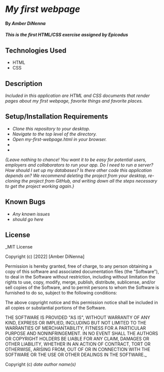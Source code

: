 # _My first webpage_

#### By _**Amber DiNenna**_

#### _This is the first HTML/CSS exercise assigned by Epicodus_

## Technologies Used

* HTML
* CSS


## Description

_Included in this application are HTML and CSS documents that render pages about my first webpage, favorite things and favorite places._

## Setup/Installation Requirements

* _Clone this repository to your desktop._
* _Navigate to the top level of the directory._
* _Open my-first-webpage.html in your browser._
*
*

_{Leave nothing to chance! You want it to be easy for potential users, employers and collaborators to run your app. Do I need to run a server? How should I set up my databases? Is there other code this application depends on? We recommend deleting the project from your desktop, re-cloning the project from GitHub, and writing down all the steps necessary to get the project working again.}_

## Known Bugs

* _Any known issues_
* _should go here_

## License

_MIT License

Copyright (c) [2022] [Amber DiNenna]

Permission is hereby granted, free of charge, to any person obtaining a copy
of this software and associated documentation files (the "Software"), to deal
in the Software without restriction, including without limitation the rights
to use, copy, modify, merge, publish, distribute, sublicense, and/or sell
copies of the Software, and to permit persons to whom the Software is
furnished to do so, subject to the following conditions:

The above copyright notice and this permission notice shall be included in all
copies or substantial portions of the Software.

THE SOFTWARE IS PROVIDED "AS IS", WITHOUT WARRANTY OF ANY KIND, EXPRESS OR
IMPLIED, INCLUDING BUT NOT LIMITED TO THE WARRANTIES OF MERCHANTABILITY,
FITNESS FOR A PARTICULAR PURPOSE AND NONINFRINGEMENT. IN NO EVENT SHALL THE
AUTHORS OR COPYRIGHT HOLDERS BE LIABLE FOR ANY CLAIM, DAMAGES OR OTHER
LIABILITY, WHETHER IN AN ACTION OF CONTRACT, TORT OR OTHERWISE, ARISING FROM,
OUT OF OR IN CONNECTION WITH THE SOFTWARE OR THE USE OR OTHER DEALINGS IN THE
SOFTWARE._

Copyright (c) _date_ _author name(s)_
